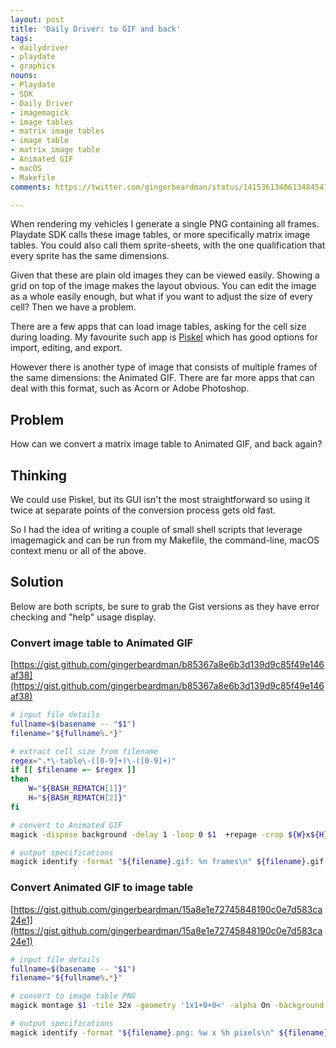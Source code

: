 ```yaml
---
layout: post
title: 'Daily Driver: to GIF and back'
tags:
- dailydriver
- playdate
- graphics
nouns:
- Playdate
- SDK
- Daily Driver
- imagemagick
- image tables
- matrix image tables
- image table
- matrix image table
- Animated GIF
- macOS
- Makefile
comments: https://twitter.com/gingerbeardman/status/1415361340613484547

---
```


When rendering my vehicles I generate a single PNG containing all frames. Playdate SDK calls these image tables, or more specifically matrix image tables. You could also call them sprite-sheets, with the one qualification that every sprite has the same dimensions.

Given that these are plain old images they can be viewed easily. Showing a grid on top of the image makes the layout obvious. You can edit the image as a whole easily enough, but what if you want to adjust the size of every cell? Then we have a problem.

There are a few apps that can load image tables, asking for the cell size during loading. My favourite such app is [Piskel](https://www.piskelapp.com) which has good options for import, editing, and export.

However there is another type of image that consists of multiple frames of the same dimensions: the Animated GIF. There are far more apps that can deal with this format, such as Acorn or Adobe Photoshop.

## Problem
How can we convert a matrix image table to Animated GIF, and back again?

## Thinking
We could use Piskel, but its GUI isn't the most straightforward so using it twice at separate points of the conversion process gets old fast.

So I had the idea of writing a couple of small shell scripts that leverage imagemagick and can be run from my Makefile, the command-line, macOS context menu or all of the above.

## Solution
Below are both scripts, be sure to grab the Gist versions as they have error checking and "help" usage display.

### Convert image table to Animated GIF
[https://gist.github.com/gingerbeardman/b85367a8e6b3d139d9c85f49e146af38](https://gist.github.com/gingerbeardman/b85367a8e6b3d139d9c85f49e146af38)
```sh
# input file details
fullname=$(basename -- "$1")
filename="${fullname%.*}"

# extract cell size from filename
regex=".*\-table\-([0-9]+)\-([0-9]+)"
if [[ $filename =~ $regex ]]
then
	W="${BASH_REMATCH[1]}"
	H="${BASH_REMATCH[2]}"
fi

# convert to Animated GIF
magick -dispose background -delay 1 -loop 0 $1  +repage -crop ${W}x${H} +repage ${filename}.gif

# output specifications
magick identify -format "${filename}.gif: %n frames\n" ${filename}.gif
```

### Convert Animated GIF to image table
[https://gist.github.com/gingerbeardman/15a8e1e72745848190c0e7d583ca24e1](https://gist.github.com/gingerbeardman/15a8e1e72745848190c0e7d583ca24e1)
```sh
# input file details
fullname=$(basename -- "$1")
filename="${fullname%.*}"

# convert to image table PNG
magick montage $1 -tile 32x -geometry '1x1+0+0<' -alpha On -background "rgba(0, 0, 0, 0.0)" -quality 100 ${filename}.png

# output specifications
magick identify -format "${filename}.png: %w x %h pixels\n" ${filename}.png
```

